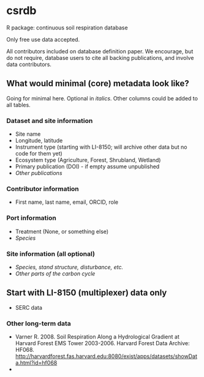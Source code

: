 # csrdb
R package: continuous soil respiration database

Only free use data accepted.

All contributors included on database definition paper. We encourage, but do not require, database users to cite all backing publications, and involve data contributors.

## What would minimal (core) metadata look like?

Going for minimal here. Optional in _italics_. Other columns could be added to all tables.

### Dataset and site information

* Site name
* Longitude, latitude
* Instrument type (starting with LI-8150; will archive other data but no code for them yet)
* Ecosystem type (Agriculture, Forest, Shrubland, Wetland)
* Primary publication (DOI) - if empty assume unpublished
* _Other publications_

### Contributor information

* First name, last name, email, ORCID, role

### Port information

* Treatment (None, or something else)
* _Species_

### Site information (all optional)

* _Species, stand structure, disturbance, etc._
* _Other parts of the carbon cycle_

## Start with LI-8150 (multiplexer) data only

* SERC data


### Other long-term data

* Varner R. 2008. Soil Respiration Along a Hydrological Gradient at Harvard Forest EMS Tower 2003-2006. Harvard Forest Data Archive: HF068. http://harvardforest.fas.harvard.edu:8080/exist/apps/datasets/showData.html?id=hf068
* 
